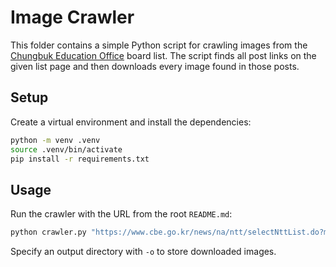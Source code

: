 # Image Crawler

This folder contains a simple Python script for crawling images from the
[Chungbuk Education Office](https://www.cbe.go.kr) board list. The script
finds all post links on the given list page and then downloads every image
found in those posts.

## Setup

Create a virtual environment and install the dependencies:

```bash
python -m venv .venv
source .venv/bin/activate
pip install -r requirements.txt
```

## Usage

Run the crawler with the URL from the root `README.md`:

```bash
python crawler.py "https://www.cbe.go.kr/news/na/ntt/selectNttList.do?mi=10308&bbsId=1165"
```

Specify an output directory with `-o` to store downloaded images.
